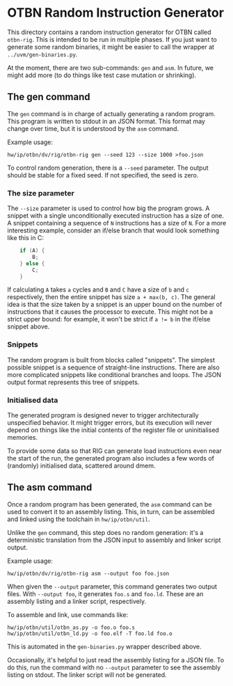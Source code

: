 # OTBN Random Instruction Generator

This directory contains a random instruction generator for OTBN called
`otbn-rig`. This is intended to be run in multiple phases. If you just
want to generate some random binaries, it might be easier to call the
wrapper at `../uvm/gen-binaries.py`.

At the moment, there are two sub-commands: `gen` and `asm`. In future,
we might add more (to do things like test case mutation or shrinking).

## The gen command

The `gen` command is in charge of actually generating a random
program. This program is written to stdout in an JSON format. This
format may change over time, but it is understood by the `asm`
command.

Example usage:
```
hw/ip/otbn/dv/rig/otbn-rig gen --seed 123 --size 1000 >foo.json
```

To control random generation, there is a `--seed` parameter. The
output should be stable for a fixed seed. If not specified, the seed
is zero.

### The size parameter

The `--size` parameter is used to control how big the program grows. A
snippet with a single unconditionally executed instruction has a size
of one. A snippet containing a sequence of `N` instructions has a size
of `N`. For a more interesting example, consider an if/else branch
that would look something like this in C:

```C
    if (A) {
        B;
    } else {
        C;
    }
```

If calculating `A` takes `a` cycles and `B` and `C` have a size of `b`
and `c` respectively, then the entire snippet has size `a + max(b,
c)`. The general idea is that the size taken by a snippet is an upper
bound on the number of instructions that it causes the processor to
execute. This might not be a strict upper bound: for example, it won't
be strict if `a != b` in the if/else snippet above.

### Snippets

The random program is built from blocks called "snippets". The
simplest possible snippet is a sequence of straight-line instructions.
There are also more complicated snippets like conditional branches and
loops. The JSON output format represents this tree of snippets.

### Initialised data

The generated program is designed never to trigger architecturally
unspecified behavior. It might trigger errors, but its execution will
never depend on things like the initial contents of the register file
or uninitialised memories.

To provide some data so that RIG can generate load instructions even
near the start of the run, the generated program also includes a few
words of (randomly) initialised data, scattered around dmem.

## The asm command

Once a random program has been generated, the `asm` command can be
used to convert it to an assembly listing. This, in turn, can be
assembled and linked using the toolchain in `hw/ip/otbn/util`.

Unlike the `gen` command, this step does no random generation: it's a
deterministic translation from the JSON input to assembly and linker
script output.

Example usage:
```
hw/ip/otbn/dv/rig/otbn-rig asm --output foo foo.json
```

When given the `--output` parameter, this command generates two output
files. With `--output foo`, it generates `foo.s` and `foo.ld`. These
are an assembly listing and a linker script, respectively.

To assemble and link, use commands like:
```
hw/ip/otbn/util/otbn_as.py -o foo.o foo.s
hw/ip/otbn/util/otbn_ld.py -o foo.elf -T foo.ld foo.o
```
This is automated in the `gen-binaries.py` wrapper described above.

Occasionally, it's helpful to just read the assembly listing for a
JSON file. To do this, run the command with no `--output` parameter to
see the assembly listing on stdout. The linker script will not be
generated.
